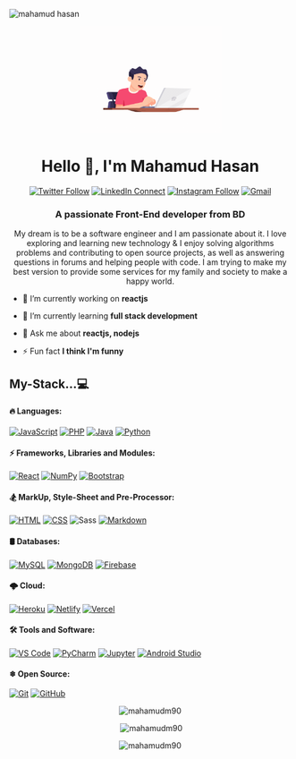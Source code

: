 
 <p align="left"> <img src="https://komarev.com/ghpvc/?username=MahamudM90&label=Profile%20views&color=0e75b6&style=flat" alt="mahamud hasan" /> </p>
 
<div align="center"> 
  <img width="255" src="https://github.com/MahamudM90/MahamudM90/blob/main/preview/programer.gif">
</div>

<div align="center">
  <h1 align="center">Hello 👋, I'm Mahamud Hasan</h1>

[![Twitter Follow](https://img.shields.io/badge/dynamic/json.svg?color=14171A&labelColor=37474f&logo=twitter&logoColor=4fc3f7&label=&query=%24[0].followers_count&url=https%3A%2F%2Fcdn.syndication.twimg.com%2Fwidgets%2Ffollowbutton%2Finfo.json%3Fscreen_names%3DMahamudM90&suffix=%20Followers)](https://twitter.com/MahamudM90)
[![LinkedIn Connect](https://img.shields.io/badge/%20-Connect-black?color=14171A&labelColor=212121&logo=linkedin&logoColor=ffcc80)](https://www.linkedin.com/in/mahamudm90/?fbclid=IwAR3Z7-rBnFCk9CcKcz_AMbGlhUsq94pm45LPv9DOup7zR__GtcuLIzheEtw)
[![Instagram Follow](https://img.shields.io/badge/%20-Follow-black?color=14171A&labelColor=d81b60&logo=instagram&logoColor=ffffff)](https://www.instagram.com/mahamudm90/?fbclid=IwAR0I7h7Gyp5H4No0p7PeiOnJwtR3lqRvUJxVb4E3nD3aatyAUEf_2yJB1U4)
[![Gmail](https://img.shields.io/badge/%20-Send%20Mail-black?color=14171A&labelColor=ef5350&logo=gmail&logoColor=ffffff)](mailto:mahamud15-10467@diu.edu.bd?subject=From%20GitHub&cc=mahamud01795@gmail.com&body=Hi,%20there.%20Found%20you%20from%20GitHub.)
 
  <h3 align="center">A passionate Front-End developer from BD</h3>
 
  <p>My dream is to be a software engineer and I am passionate about it. I love exploring and learning new technology & I enjoy solving algorithms problems and contributing to open source projects, as well as answering questions in forums and helping people with code. I am trying to make my best version to provide some services for my family and society to make a happy world.</p>
</div>



- 🔭 I’m currently working on **reactjs**

- 🌱 I’m currently learning **full stack development**

- 💬 Ask me about **reactjs, nodejs**
- ⚡ Fun fact **I think I'm funny**


## My-Stack...💻

#### 🔥 Languages: 
<a href="https://github.com/search?q=user%3AMahamudM90+is%3Arepo+language%3Ajavascript"><img alt="JavaScript" src="https://img.shields.io/badge/JavaScript%20-%23F7DF1E.svg?logo=javascript&logoColor=black"></a>
<a href="https://github.com/search?q=user%3AMahamudM90+is%3Arepo+language%3Aphp"><img alt="PHP" src="https://img.shields.io/badge/PHP-%23777BB4.svg?logo=php&logoColor=white"></a>
<a href="https://github.com/search?q=user%3AMahamudM90+is%3Arepo+language%3Ajava"><img alt="Java" src="https://img.shields.io/badge/Java-%23007396.svg?logo=java&logoColor=white"></a>
<a href="https://github.com/search?q=user%3AMahamudM90+is%3Arepo+language%3Apython"><img alt="Python" src="https://img.shields.io/badge/Python-%23007396.svg?logo=python&logoColor=white"></a>



#### ⚡ Frameworks, Libraries and Modules: 
<a href="https://github.com/search?q=user%3AMahamudM90+is%3Arepo+language%3Areact"><img alt="React" src="https://img.shields.io/badge/React-%23007396.svg?logo=react&logoColor=white"></a>
<a href="#"><img alt="NumPy" src="https://img.shields.io/badge/Numpy%20-%23013243.svg?logo=numpy&logoColor=white"></a>
<a href="#"><img alt="Bootstrap" src="https://img.shields.io/badge/Bootstrap-5C2D91?logo=bootstrap&logoColor=white"></a>
<br> 

#### 🏂 MarkUp, Style-Sheet and Pre-Processor:
<a href="https://github.com/search?q=user%3AMahamudM90+is%3Arepo+language%3Ahtml"><img alt="HTML" src="https://img.shields.io/badge/HTML%20-%23E34F26.svg?logo=html5&logoColor=white"></a> 
<a href="https://github.com/search?q=user%3AMahamudM90+is%3Arepo+language%3Acss"><img alt="CSS" src="https://img.shields.io/badge/CSS%20-%231572B6.svg?logo=css3&logoColor=white"></a>
![Sass](https://img.shields.io/twitter/url?label=Sass&logo=sass&style=social&url=https%3A%2F%2Fgithub.com%2Fruhulaminparvez%2F)
<a href="https://github.com/search?q=user%3AMahamudM90+is%3Arepo+language%3Amarkdown"><img alt="Markdown" src="https://img.shields.io/badge/Markdown-%23000000.svg?logo=markdown&logoColor=white"></a>
<br>
#### 🛢 Databases:
<a href="#"><img alt="MySQL" src="https://img.shields.io/badge/MySQL-%2300f.svg?logo=mysql&logoColor=white"></a>
<a href="#"><img alt="MongoDB" src ="https://img.shields.io/badge/MongoDB-%234ea94b.svg?logo=mongodb&logoColor=white"></a>
<a href="https://github.com/search?q=user%3AMahamudM90+is%3Arepo+language%3Afirebase"><img alt="Firebase" src="https://img.shields.io/badge/Firebase-%23007396.svg?logo=firebase&logoColor=yellow"></a><br>
#### 🌩 Cloud:
<a href="#"><img alt="Heroku" src="https://img.shields.io/badge/Heroku%20-%23430098.svg?logo=heroku&logoColor=white"></a>
<a href="#"><img alt="Netlify" src="https://img.shields.io/badge/-Netlify-E8E8E8?logo=Netlify&logoColor=black"></a>
<a href="https://github.com/search?q=user%3AMahamudM90+is%3Arepo+language%3Avercel"><img alt="Vercel" src="https://img.shields.io/badge/Vercel-%23007396.svg?logo=vercel&logoColor=black"></a>
<br>

#### 🛠 Tools and Software: 
<a href="#"><img alt="VS Code" src="https://img.shields.io/badge/VS%20Code-0078d7.svg?logo=visual-studio-code&logoColor=white"></a>
<a href="#"><img alt="PyCharm" src="https://img.shields.io/badge/PyCharm-18A497?logo=PyCharm&logoColor=white"></a>
<a href="#"><img alt="Jupyter" src="https://img.shields.io/badge/Jupyter%20-%23F37626.svg?logo=Jupyter&logoColor=white"></a>
<a href="#"><img alt="Android Studio" src="https://img.shields.io/badge/Android%20Studio-008678.svg?logo=android-studio&logoColor=white"></a>
<br>

#### ❄ Open Source:
<a href="#"><img alt="Git" src="https://img.shields.io/badge/Git%20-%23F05033.svg?logo=git&logoColor=white"></a>
<a href="#"><img alt="GitHub" src="https://img.shields.io/badge/GitHub-%23327FC7.svg?logo=github&logoColor=white"></a>

<div align="center">
  <p><img src="https://github-readme-stats.vercel.app/api/top-langs?username=mahamudm90&show_icons=true&locale=en&layout=compact" alt="mahamudm90" /></p>
 </div>

<div align="center">
  <p>&nbsp;<img src="https://github-readme-stats.vercel.app/api?username=mahamudm90&show_icons=true&locale=en" alt="mahamudm90" /></p>
 </div>

<div align="center"> 
 <p><img src="https://github-readme-streak-stats.herokuapp.com/?user=mahamudm90&" alt="mahamudm90" /></p>
 </div>

